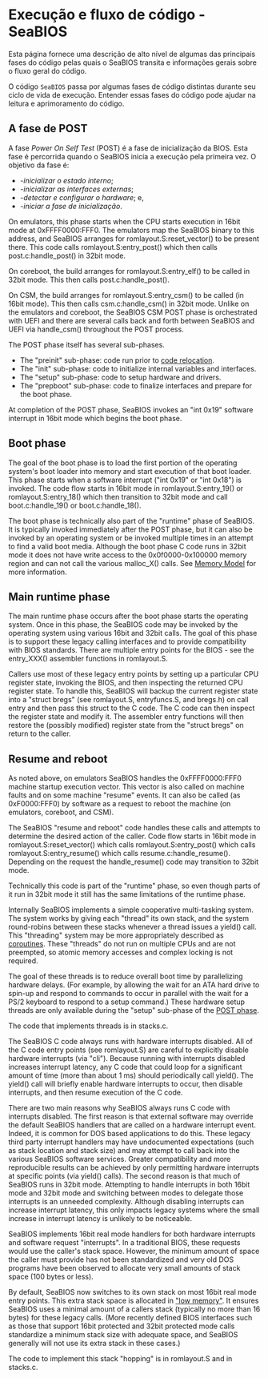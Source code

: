 # Execução e fluxo de código - SeaBIOS
Esta página fornece uma descrição de alto nível de algumas das principais fases do código pelas quais o SeaBIOS transita e informações gerais sobre o fluxo geral do código.

O código `SeaBIOS` passa por algumas fases de código distintas durante seu ciclo de vida de execução. Entender essas fases do código pode ajudar na leitura e aprimoramento do código.

## A fase de POST

A fase _Power On Self Test_ (POST) é a fase de inicialização da BIOS. Esta fase é percorrida quando o SeaBIOS inicia a execução pela primeira vez. O objetivo da fase é:

* -*inicializar o estado interno*;
* -*inicializar as interfaces externas*;
* -*detectar e configurar o hardware*; e, 
* -*iniciar a fase de inicialização*.

On emulators, this phase starts when the CPU starts execution in 16bit mode at 0xFFFF0000:FFF0. The emulators map the SeaBIOS binary to this address, and SeaBIOS arranges for romlayout.S:reset\_vector() to be present there. This code calls romlayout.S:entry\_post() which then calls post.c:handle\_post() in 32bit mode.

On coreboot, the build arranges for romlayout.S:entry\_elf() to be called in 32bit mode. This then calls post.c:handle\_post().

On CSM, the build arranges for romlayout.S:entry\_csm() to be called (in 16bit mode). This then calls csm.c:handle\_csm() in 32bit mode. Unlike on the emulators and coreboot, the SeaBIOS CSM POST phase is orchestrated with UEFI and there are several calls back and forth between SeaBIOS and UEFI via handle\_csm() throughout the POST process.

The POST phase itself has several sub-phases.

*   The "preinit" sub-phase: code run prior to [code relocation](https://seabios.org/Linking_overview#Code_relocation "Linking overview").
*   The "init" sub-phase: code to initialize internal variables and interfaces.
*   The "setup" sub-phase: code to setup hardware and drivers.
*   The "prepboot" sub-phase: code to finalize interfaces and prepare for the boot phase.

At completion of the POST phase, SeaBIOS invokes an "int 0x19" software interrupt in 16bit mode which begins the boot phase.

Boot phase
----------

The goal of the boot phase is to load the first portion of the operating system's boot loader into memory and start execution of that boot loader. This phase starts when a software interrupt ("int 0x19" or "int 0x18") is invoked. The code flow starts in 16bit mode in romlayout.S:entry\_19() or romlayout.S:entry\_18() which then transition to 32bit mode and call boot.c:handle\_19() or boot.c:handle\_18().

The boot phase is technically also part of the "runtime" phase of SeaBIOS. It is typically invoked immediately after the POST phase, but it can also be invoked by an operating system or be invoked multiple times in an attempt to find a valid boot media. Although the boot phase C code runs in 32bit mode it does not have write access to the 0x0f0000-0x100000 memory region and can not call the various malloc\_X() calls. See [Memory Model](https://seabios.org/Memory_Model "Memory Model") for more information.

Main runtime phase
------------------

The main runtime phase occurs after the boot phase starts the operating system. Once in this phase, the SeaBIOS code may be invoked by the operating system using various 16bit and 32bit calls. The goal of this phase is to support these legacy calling interfaces and to provide compatibility with BIOS standards. There are multiple entry points for the BIOS - see the entry\_XXX() assembler functions in romlayout.S.

Callers use most of these legacy entry points by setting up a particular CPU register state, invoking the BIOS, and then inspecting the returned CPU register state. To handle this, SeaBIOS will backup the current register state into a "struct bregs" (see romlayout.S, entryfuncs.S, and bregs.h) on call entry and then pass this struct to the C code. The C code can then inspect the register state and modify it. The assembler entry functions will then restore the (possibly modified) register state from the "struct bregs" on return to the caller.

Resume and reboot
-----------------

As noted above, on emulators SeaBIOS handles the 0xFFFF0000:FFF0 machine startup execution vector. This vector is also called on machine faults and on some machine "resume" events. It can also be called (as 0xF0000:FFF0) by software as a request to reboot the machine (on emulators, coreboot, and CSM).

The SeaBIOS "resume and reboot" code handles these calls and attempts to determine the desired action of the caller. Code flow starts in 16bit mode in romlayout.S:reset\_vector() which calls romlayout.S:entry\_post() which calls romlayout.S:entry\_resume() which calls resume.c:handle\_resume(). Depending on the request the handle\_resume() code may transition to 32bit mode.

Technically this code is part of the "runtime" phase, so even though parts of it run in 32bit mode it still has the same limitations of the runtime phase.

Internally SeaBIOS implements a simple cooperative multi-tasking system. The system works by giving each "thread" its own stack, and the system round-robins between these stacks whenever a thread issues a yield() call. This "threading" system may be more appropriately described as [coroutines](http://en.wikipedia.org/wiki/Coroutine). These "threads" do not run on multiple CPUs and are not preempted, so atomic memory accesses and complex locking is not required.

The goal of these threads is to reduce overall boot time by parallelizing hardware delays. (For example, by allowing the wait for an ATA hard drive to spin-up and respond to commands to occur in parallel with the wait for a PS/2 keyboard to respond to a setup command.) These hardware setup threads are only available during the "setup" sub-phase of the [POST phase](#POST_phase).

The code that implements threads is in stacks.c.

The SeaBIOS C code always runs with hardware interrupts disabled. All of the C code entry points (see romlayout.S) are careful to explicitly disable hardware interrupts (via "cli"). Because running with interrupts disabled increases interrupt latency, any C code that could loop for a significant amount of time (more than about 1 ms) should periodically call yield(). The yield() call will briefly enable hardware interrupts to occur, then disable interrupts, and then resume execution of the C code.

There are two main reasons why SeaBIOS always runs C code with interrupts disabled. The first reason is that external software may override the default SeaBIOS handlers that are called on a hardware interrupt event. Indeed, it is common for DOS based applications to do this. These legacy third party interrupt handlers may have undocumented expectations (such as stack location and stack size) and may attempt to call back into the various SeaBIOS software services. Greater compatibility and more reproducible results can be achieved by only permitting hardware interrupts at specific points (via yield() calls). The second reason is that much of SeaBIOS runs in 32bit mode. Attempting to handle interrupts in both 16bit mode and 32bit mode and switching between modes to delegate those interrupts is an unneeded complexity. Although disabling interrupts can increase interrupt latency, this only impacts legacy systems where the small increase in interrupt latency is unlikely to be noticeable.

SeaBIOS implements 16bit real mode handlers for both hardware interrupts and software request "interrupts". In a traditional BIOS, these requests would use the caller's stack space. However, the minimum amount of space the caller must provide has not been standardized and very old DOS programs have been observed to allocate very small amounts of stack space (100 bytes or less).

By default, SeaBIOS now switches to its own stack on most 16bit real mode entry points. This extra stack space is allocated in ["low memory"](https://seabios.org/Memory_Model "Memory Model"). It ensures SeaBIOS uses a minimal amount of a callers stack (typically no more than 16 bytes) for these legacy calls. (More recently defined BIOS interfaces such as those that support 16bit protected and 32bit protected mode calls standardize a minimum stack size with adequate space, and SeaBIOS generally will not use its extra stack in these cases.)

The code to implement this stack "hopping" is in romlayout.S and in stacks.c.
